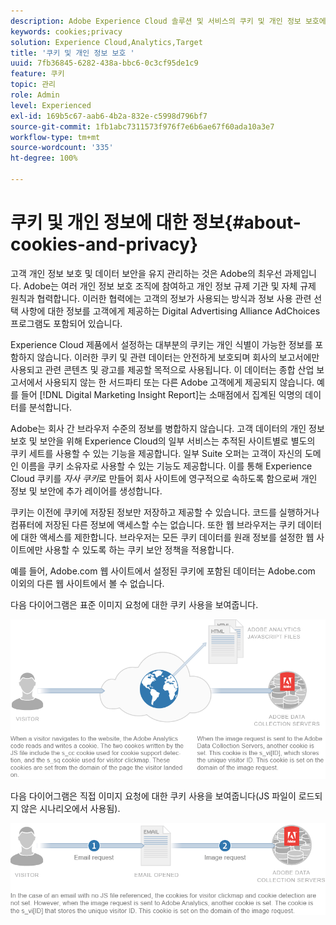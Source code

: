```yaml
---
description: Adobe Experience Cloud 솔루션 및 서비스의 쿠키 및 개인 정보 보호에 대해 알아봅니다.
keywords: cookies;privacy
solution: Experience Cloud,Analytics,Target
title: '쿠키 및 개인 정보 보호 '
uuid: 7fb36845-6282-438a-bbc6-0c3cf95de1c9
feature: 쿠키
topic: 관리
role: Admin
level: Experienced
exl-id: 169b5c67-aab6-4b2a-832e-c5998d796bf7
source-git-commit: 1fb1abc7311573f976f7e6b6ae67f60ada10a3e7
workflow-type: tm+mt
source-wordcount: '335'
ht-degree: 100%

---
```


# 쿠키 및 개인 정보에 대한 정보{#about-cookies-and-privacy}

고객 개인 정보 보호 및 데이터 보안을 유지 관리하는 것은 Adobe의 최우선 과제입니다. Adobe는 여러 개인 정보 보호 조직에 참여하고 개인 정보 규제 기관 및 자체 규제 원칙과 협력합니다. 이러한 협력에는 고객의 정보가 사용되는 방식과 정보 사용 관련 선택 사항에 대한 정보를 고객에게 제공하는 Digital Advertising Alliance AdChoices 프로그램도 포함되어 있습니다.

Experience Cloud 제품에서 설정하는 대부분의 쿠키는 개인 식별이 가능한 정보를 포함하지 않습니다. 이러한 쿠키 및 관련 데이터는 안전하게 보호되며 회사의 보고서에만 사용되고 관련 콘텐츠 및 광고를 제공할 목적으로 사용됩니다. 이 데이터는 종합 산업 보고서에서 사용되지 않는 한 서드파티 또는 다른 Adobe 고객에게 제공되지 않습니다. 예를 들어 [!DNL Digital Marketing Insight Report]는 소매점에서 집계된 익명의 데이터를 분석합니다.

Adobe는 회사 간 브라우저 수준의 정보를 병합하지 않습니다. 고객 데이터의 개인 정보 보호 및 보안을 위해 Experience Cloud의 일부 서비스는 추적된 사이트별로 별도의 쿠키 세트를 사용할 수 있는 기능을 제공합니다. 일부 Suite 오퍼는 고객이 자신의 도메인 이름을 쿠키 소유자로 사용할 수 있는 기능도 제공합니다. 이를 통해 Experience Cloud 쿠키를 *자사 쿠키*&#x200B;로 만들어 회사 사이트에 영구적으로 속하도록 함으로써 개인 정보 및 보안에 추가 레이어를 생성합니다.

쿠키는 이전에 쿠키에 저장된 정보만 저장하고 제공할 수 있습니다. 코드를 실행하거나 컴퓨터에 저장된 다른 정보에 액세스할 수는 없습니다. 또한 웹 브라우저는 쿠키 데이터에 대한 액세스를 제한합니다. 브라우저는 모든 쿠키 데이터를 원래 정보를 설정한 웹 사이트에만 사용할 수 있도록 하는 쿠키 보안 정책을 적용합니다.

예를 들어, Adobe.com 웹 사이트에서 설정된 쿠키에 포함된 데이터는 Adobe.com 이외의 다른 웹 사이트에서 볼 수 없습니다.

다음 다이어그램은 표준 이미지 요청에 대한 쿠키 사용을 보여줍니다.

![](assets/CookiesProcessGraphic-01.png)

다음 다이어그램은 직접 이미지 요청에 대한 쿠키 사용을 보여줍니다(JS 파일이 로드되지 않은 시나리오에서 사용됨).

![](assets/CookiesProcessGraphic2.png)
